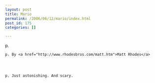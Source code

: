 ```yaml
---
layout: post
title: Mario
permalink: /2006/06/12/mario/index.html
post_id: 175
categories: []

---
```


p. <img src="http://jordanbrock.com/assets/2008/2/4/mariooooooooooooooooo.jpg" alt="" />




	p. By <a href="http://www.rhodesbros.com/matt.htm">Matt Rhodes</a>




	p. Just astonishing. And scary.


